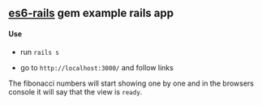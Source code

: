 ## [es6-rails](https://github.com/es6-rails/es6-rails) gem example rails app


#### Use

- run `rails s`

- go to `http://localhost:3000/` and follow links

The fibonacci numbers will start showing one by one and in the browsers console it will say that the view is `ready`.
